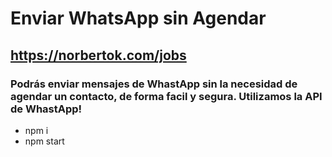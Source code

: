 # Enviar WhatsApp sin Agendar

## https://norbertok.com/jobs

### Podrás enviar mensajes de WhastApp sin la necesidad de agendar un contacto, de forma facil y segura. Utilizamos la API de WhastApp!

* npm i
* npm start